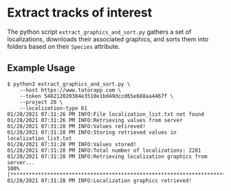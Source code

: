 # Extract tracks of interest

The python script `extract_graphics_and_sort.py` gathers a set of localizations, downloads their associated graphics, and sorts them into folders based on their `Species` attribute.


## Example Usage

```
$ python3 extract_graphics_and_sort.py \
    --host https://www.tatorapp.com \
    --token 548212020384e3510e1bd49dccd65e688aa4467f \
    --project 28 \
    --localization-type 61
01/28/2021 07:31:26 PM INFO:File localization_list.txt not found
01/28/2021 07:31:26 PM INFO:Retrieving values from server
01/28/2021 07:31:28 PM INFO:Values retireved!
01/28/2021 07:31:28 PM INFO:Storing retrieved values in localization_list.txt
01/28/2021 07:31:28 PM INFO:Values stored!
01/28/2021 07:31:28 PM INFO:Total number of localizations: 2281
01/28/2021 07:31:28 PM INFO:Retrieving localization graphics from server...
100% [****************************************************************************************************]
01/28/2021 07:31:28 PM INFO:Localization graphics retrieved!

```
